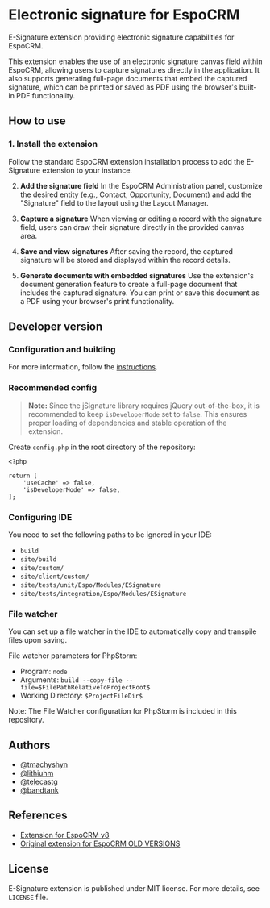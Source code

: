 # Electronic signature for EspoCRM

E-Signature extension providing electronic signature capabilities for EspoCRM.

This extension enables the use of an electronic signature canvas field within EspoCRM, allowing users to capture signatures directly in the application. It also supports generating full-page documents that embed the captured signature, which can be printed or saved as PDF using the browser's built-in PDF functionality.

## How to use

### 1. Install the extension

Follow the standard EspoCRM extension installation process to add the E-Signature extension to your instance.

2. **Add the signature field**
    In the EspoCRM Administration panel, customize the desired entity (e.g., Contact, Opportunity, Document) and add the "Signature" field to the layout using the Layout Manager.

3. **Capture a signature**
    When viewing or editing a record with the signature field, users can draw their signature directly in the provided canvas area.

4. **Save and view signatures**
    After saving the record, the captured signature will be stored and displayed within the record details.

5. **Generate documents with embedded signatures**
    Use the extension's document generation feature to create a full-page document that includes the captured signature. You can print or save this document as a PDF using your browser's print functionality.

## Developer version

### Configuration and building

For more information, follow the [instructions](https://github.com/espocrm/ext-template?tab=readme-ov-file#configuration).

### Recommended config

> **Note:** Since the jSignature library requires jQuery out-of-the-box, it is recommended to keep `isDeveloperMode` set to `false`. This ensures proper loading of dependencies and stable operation of the extension.

Create `config.php` in the root directory of the repository:

```
<?php

return [
    'useCache' => false,
    'isDeveloperMode' => false,
];
```

### Configuring IDE

You need to set the following paths to be ignored in your IDE:

* `build`
* `site/build`
* `site/custom/`
* `site/client/custom/`
* `site/tests/unit/Espo/Modules/ESignature`
* `site/tests/integration/Espo/Modules/ESignature`

### File watcher

You can set up a file watcher in the IDE to automatically copy and transpile files upon saving.

File watcher parameters for PhpStorm:

* Program: `node`
* Arguments: `build --copy-file --file=$FilePathRelativeToProjectRoot$`
* Working Directory: `$ProjectFileDir$`

Note: The File Watcher configuration for PhpStorm is included in this repository.

## Authors

- [@tmachyshyn](https://github.com/tmachyshyn)
- [@lithiuhm](https://github.com/Lithiuhm)
- [@telecastg](https://github.com/telecastg)
- [@bandtank](https://github.com/bandtank)

## References

- [Extension for EspoCRM v8](https://github.com/Lithiuhm/eSignature-extension-for-Espocrm)
- [Original extension for EspoCRM OLD VERSIONS](https://github.com/EspoCRM-Custom-Modules/eSignature-for-Documents/tree/master)

## License

E-Signature extension is published under MIT license. For more details, see `LICENSE` file.
